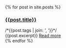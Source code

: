 {% for post in site.posts %}
<div class="post{% if forloop.last %} last{% endif %}">
  <h3>
    <a href="{{post.url}}">
      {{post.title}}
    </a>
  </h3>
  <div class="tags">/*{{post.tags | join: ', '}}*/</div>
  {{post.excerpt}}
  <a href="{{post.url}}">
    Read more
  </a>
</div>
{% endfor %}